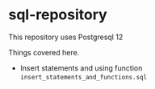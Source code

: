 # sql-repository
This repository uses Postgresql 12

Things covered here.
- Insert statements and using function `insert_statements_and_functions.sql`
